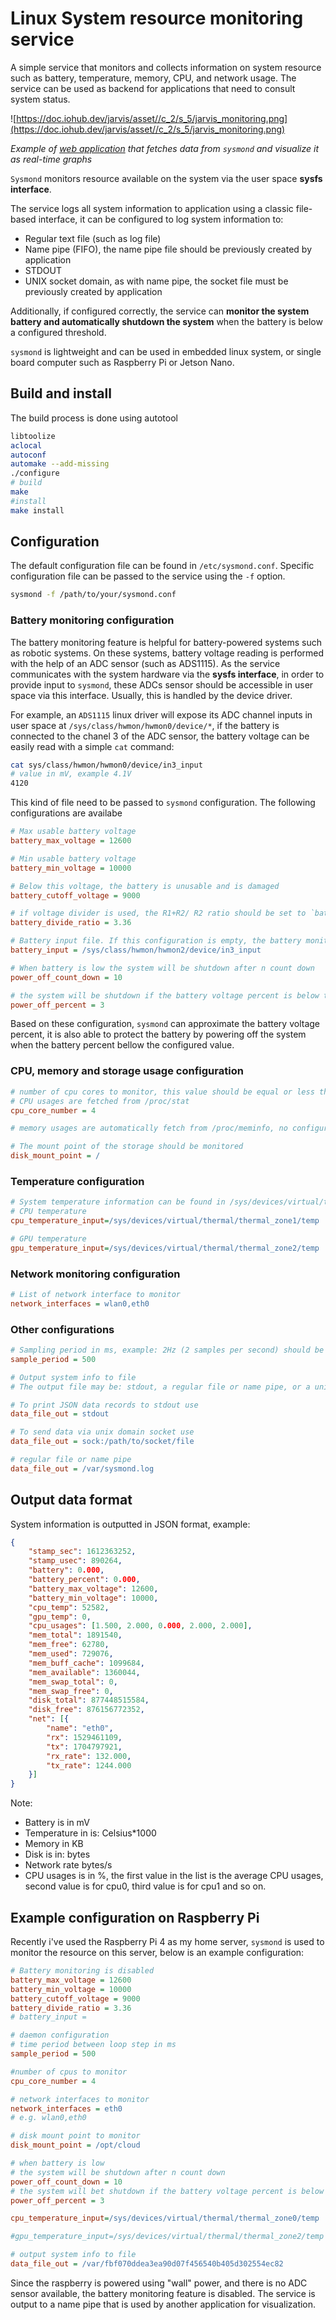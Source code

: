 # Linux System resource monitoring service

A simple service that monitors and collects information on system resource such as battery, temperature, memory, CPU, and network usage.
The service can be used as backend for applications that need to consult system status.

![https://doc.iohub.dev/jarvis/asset//c_2/s_5/jarvis_monitoring.png](https://doc.iohub.dev/jarvis/asset//c_2/s_5/jarvis_monitoring.png)

*Example of [web application](https://doc.iohub.dev/jarvis/Ym9vazovLy9jXzIvc181L0lOVFJPLm1k/System_monitoring_service.md) that fetches data from `sysmond` and visualize it as real-time graphs*

`Sysmond` monitors resource available on the system via the user space **sysfs interface**.

The service logs all system information to application using a classic file-based interface, it can be configured to log system information to:
* Regular text file (such as log file)
* Name pipe (FIFO), the name pipe file should be previously created by application
* STDOUT
* UNIX socket domain, as with name pipe, the socket file must be previously created by application

Additionally, if configured correctly, the service can **monitor the system battery and automatically shutdown the system** when the battery is below a configured threshold.

`sysmond` is lightweight and can be used in embedded linux system, or single board computer such as Raspberry Pi or Jetson Nano.

## Build and install
The build process is done using autotool

```sh
libtoolize
aclocal
autoconf
automake --add-missing
./configure
# build
make
#install
make install
```

## Configuration

The default configuration file can be found in `/etc/sysmond.conf`.
Specific configuration file can be passed to the service using the `-f` option.

```sh
sysmond -f /path/to/your/sysmond.conf
```
### Battery monitoring configuration

The battery monitoring feature is helpful for battery-powered systems such as robotic systems.
On these systems, battery voltage reading is performed with the help of an ADC sensor (such as ADS1115).
As the service communicates with the system hardware via the **sysfs interface**, in order to provide input
to `sysmond`, these ADCs sensor should be accessible in user space via this interface. Usually, this is handled
by the device driver.

For example, an `ADS1115` linux driver will expose its ADC channel inputs in user space at
`/sys/class/hwmon/hwmon0/device/*`, if the battery is connected to the chanel 3 of the ADC sensor,
the battery voltage can be easily read with a simple `cat` command:

```sh
cat sys/class/hwmon/hwmon0/device/in3_input
# value in mV, example 4.1V
4120 
```
This kind of file need to be passed to `sysmond` configuration. The following configurations are availabe

```ini
# Max usable battery voltage
battery_max_voltage = 12600

# Min usable battery voltage
battery_min_voltage = 10000

# Below this voltage, the battery is unusable and is damaged
battery_cutoff_voltage = 9000

# if voltage divider is used, the R1+R2/ R2 ratio should be set to `battery_divide_ratio`, otherwise `1.0`
battery_divide_ratio = 3.36

# Battery input file. If this configuration is empty, the battery monitoring feature is disabled
battery_input = /sys/class/hwmon/hwmon2/device/in3_input

# When battery is low the system will be shutdown after n count down
power_off_count_down = 10

# the system will be shutdown if the battery voltage percent is below this value after `power_off_count_down` times
power_off_percent = 3
```

Based on these configuration, `sysmond` can approximate the battery voltage percent, it is also able to protect the battery by
powering off the system when the battery percent bellow the configured value.

### CPU, memory and storage usage configuration

```ini
# number of cpu cores to monitor, this value should be equal or less than the actual number of CPU cores in the system
# CPU usages are fetched from /proc/stat
cpu_core_number = 4

# memory usages are automatically fetch from /proc/meminfo, no configuration needed

# The mount point of the storage should be monitored
disk_mount_point = /
```

### Temperature configuration

```ini
# System temperature information can be found in /sys/devices/virtual/thermal/*
# CPU temperature
cpu_temperature_input=/sys/devices/virtual/thermal/thermal_zone1/temp

# GPU temperature
gpu_temperature_input=/sys/devices/virtual/thermal/thermal_zone2/temp
```

### Network monitoring configuration

```ini
# List of network interface to monitor
network_interfaces = wlan0,eth0
```

### Other configurations

```ini
# Sampling period in ms, example: 2Hz (2 samples per second) should be
sample_period = 500

# Output system info to file
# The output file may be: stdout, a regular file or name pipe, or a unix domain socket

# To print JSON data records to stdout use
data_file_out = stdout

# To send data via unix domain socket use
data_file_out = sock:/path/to/socket/file

# regular file or name pipe
data_file_out = /var/sysmond.log
```

## Output data format
System information is outputted in JSON format, example:

```json
{
	"stamp_sec": 1612363252,
	"stamp_usec": 890264,
	"battery": 0.000,
	"battery_percent": 0.000,
	"battery_max_voltage": 12600,
	"battery_min_voltage": 10000,
	"cpu_temp": 52582,
	"gpu_temp": 0,
	"cpu_usages": [1.500, 2.000, 0.000, 2.000, 2.000],
	"mem_total": 1891540,
	"mem_free": 62780,
	"mem_used": 729076,
	"mem_buff_cache": 1099684,
	"mem_available": 1360044,
	"mem_swap_total": 0,
	"mem_swap_free": 0,
	"disk_total": 877448515584,
	"disk_free": 876156772352,
	"net": [{
		"name": "eth0",
		"rx": 1529461109,
		"tx": 1704797921,
		"rx_rate": 132.000,
		"tx_rate": 1244.000
	}]
}
```

Note:
* Battery is in mV
* Temperature in is: Celsius\*1000
* Memory in KB
* Disk is in: bytes
* Network rate bytes/s
* CPU usages is in %, the first value in the list is the average CPU usages, second value is for cpu0, third value is for cpu1 and so on.

## Example configuration on Raspberry Pi

Recently i've used the Raspberry Pi 4 as my home server, `sysmond` is used to monitor the resource on this server, below is an example configuration:

```ini
# Battery monitoring is disabled
battery_max_voltage = 12600
battery_min_voltage = 10000
battery_cutoff_voltage = 9000
battery_divide_ratio = 3.36
# battery_input =

# daemon configuration
# time period between loop step in ms
sample_period = 500

#number of cpus to monitor
cpu_core_number = 4

# network interfaces to monitor
network_interfaces = eth0 
# e.g. wlan0,eth0

# disk mount point to monitor
disk_mount_point = /opt/cloud

# when battery is low
# the system will be shutdown after n count down
power_off_count_down = 10
# the system will bet shutdown if the battery voltage percent is below this value
power_off_percent = 3

cpu_temperature_input=/sys/devices/virtual/thermal/thermal_zone0/temp

#gpu_temperature_input=/sys/devices/virtual/thermal/thermal_zone2/temp

# output system info to file 
data_file_out = /var/fbf070ddea3ea90d07f456540b405d302554ec82
```

Since the raspberry is powered using "wall" power, and there is no ADC sensor available, the battery monitoring feature is disabled.
The service is output to a name pipe that is used by another application for visualization.
